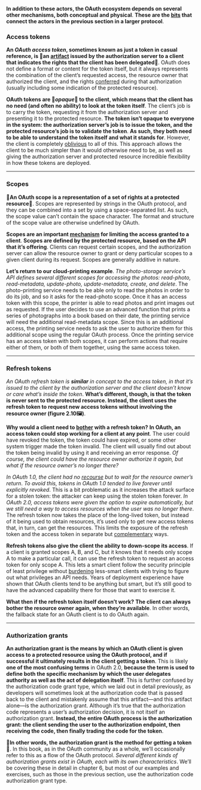 **In addition to these actors, the OAuth ecosystem depends on several other mechanisms, both conceptual and physical**. **These are the [bits](https://dictionary.cambridge.org/us/dictionary/english/bit) that connect the actors in the previous section in a larger protocol**.

### Access tokens
**An *OAuth access token*, sometimes known as just a token in casual reference, is :key:an [artifact](https://dictionary.cambridge.org/us/dictionary/english/artifact) issued by the authorization server to a client that indicates the rights that the client has been delegated:key:**. OAuth does not define a format or content for the token itself, but it always represents the combination of the client’s requested access, the resource owner that authorized the client, and the rights [conferred](https://dictionary.cambridge.org/us/dictionary/english/confer) during that authorization (usually including some indication of the protected resource).

**OAuth tokens are :key:*opaque*:key: to the client, which means that the client has no need (and often no ability) to look at the token itself**. The client’s job is to carry the token, requesting it from the authorization server and presenting it to the protected resource. **The token isn’t opaque to everyone in the system: the authorization server’s job is to issue the token, and the protected resource’s job is to validate the token**. **As such, they both need to be able to understand the token itself and what it stands for**. However, the client is completely [oblivious](https://dictionary.cambridge.org/us/dictionary/english/oblivious) to all of this. This approach allows the client to be much simpler than it would otherwise need to be, as well as giving the authorization server and protected resource incredible flexibility in how these tokens are deployed.

---

### Scopes
**:key:An OAuth scope is a representation of a set of rights at a protected resource:key:**. Scopes are represented by strings in the OAuth protocol, and they can be combined into a set by using a space-separated list. As such, the scope value can’t contain the space character. The format and structure of the scope value are otherwise undefined by OAuth.

**Scopes are an important [mechanism](https://dictionary.cambridge.org/us/dictionary/english/mechanism) for limiting the access granted to a client**. **Scopes are defined by the protected resource, based on the API that it’s offering**. Clients can request certain scopes, and the authorization server can allow the resource owner to grant or deny particular scopes to a given client during its request. Scopes are generally additive in nature.

**Let’s return to our cloud-printing example**. *The photo-storage service’s API defines several different scopes for accessing the photos: read-photo, read-metadata, update-photo, update-metadata, create, and delete*. The photo-printing service needs to be able only to read the photos in order to do its job, and so it asks for the read-photo scope. Once it has an access token with this scope, the printer is able to read photos and print images out as requested. If the user decides to use an advanced function that prints a series of photographs into a book based on their date, the printing service will need the additional read-metadata scope. Since this is an additional access, the printing service needs to ask the user to authorize them for this additional scope using the regular OAuth process. Once the printing service has an access token with both scopes, it can perform actions that require either of them, or both of them together, using the same access token.

---

### Refresh tokens
*An OAuth refresh token is **similar** in concept to the access token, in that it’s issued to the client by the authorization server and the client doesn’t know or care what’s inside the token*. **What’s different, though, is that the token is never sent to the protected resource. Instead, the client uses the refresh token to request new access tokens without involving the resource owner (figure 2.10:framed_picture:)**​.

**Why would a client need to [bother](https://dictionary.cambridge.org/us/dictionary/english/bother) with a refresh token?** **In OAuth, an access token could stop working for a client at any point**. The user could have revoked the token, the token could have expired, or some other system trigger made the token invalid. The client will usually find out about the token being invalid by using it and receiving an error response. *Of course, the client could have the resource owner authorize it again, but what if the resource owner’s no longer there?*

*In OAuth 1.0, the client had no [recourse](https://dictionary.cambridge.org/us/dictionary/english/recourse) but to wait for the resource owner’s return*. *To avoid this, tokens in OAuth 1.0 tended to live forever until explicitly revoked*. This is a bit problematic as it increases the attack surface for a stolen token: the attacker can keep using the stolen token forever. *In OAuth 2.0, access tokens were given the option to expire automatically, but we still need a way to access resources when the user was no longer there*. The refresh token now takes the place of the long-lived token, but instead of it being used to obtain resources, it’s used only to get new access tokens that, in turn, can get the resources. This limits the exposure of the refresh token and the access token in separate but [complementary](https://dictionary.cambridge.org/us/dictionary/english/complementary) ways.

**Refresh tokens also give the client the ability to down-scope its access**. If a client is granted scopes A, B, and C, but it knows that it needs only scope A to make a particular call, it can use the refresh token to request an access token for only scope A. This lets a smart client follow the security principle of least privilege without [burdening](https://dictionary.cambridge.org/us/dictionary/english/burden) less-smart clients with trying to figure out what privileges an API needs. Years of deployment experience have shown that OAuth clients tend to be anything but smart, but it’s still good to have the advanced capability there for those that want to exercise it.

**What then if the refresh token itself doesn’t work?** **The client can always bother the resource owner again, when they’re available**. In other words, the fallback state for an OAuth client is to do OAuth again.

---

### Authorization grants
**An authorization grant is the means by which an OAuth client is given access to a protected resource using the OAuth protocol, and if successful it ultimately results in the client getting a token**. This is likely **one of the most confusing terms** in OAuth 2.0, **because the term is used to define both the specific mechanism by which the user delegates authority as well as the act of delegation itself**. This is further confused by the authorization code grant type, which we laid out in detail previously, as developers will sometimes look at the authorization code that is passed back to the client and mistakenly assume that this artifact—and this artifact alone—is the authorization grant. Although it’s true that the authorization code represents a user’s authorization decision, it is not itself an authorization grant. **Instead, the entire OAuth process is the authorization grant: the client sending the user to the authorization endpoint, then receiving the code, then finally trading the code for the token**.

**:key:In other words, the authorization grant is the method for getting a token:key:**. In this book, as in the OAuth community as a whole, we’ll occasionally refer to this as a flow of the OAuth protocol. *Several different kinds of authorization grants exist in OAuth, each with its own characteristics*. We’ll be covering these in detail in chapter 6, but most of our examples and exercises, such as those in the previous section, use  the authorization code authorization grant type.